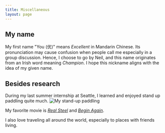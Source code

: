 ```yaml
---
title: Miscellaneous
layout: page
---
```


## My name
My first name "You (优)" means *Excellent* in Mandarin Chinese. Its pronunciation may cause confusion when people call me especially in a group discussion.
Hence, I choose to go by Neil, and this name originates from an Irish word meaning *Champion*. I hope this nickname aligns with the idea of my given name.  

## Besides research
During my last summer internship at Seattle, I learned and enjoyed stand up paddling quite much.
![My stand-up paddling](./images/2231667367623_.pic_hd.jpg)

My favorite movie is [*Real Steel*](https://www.imdb.com/title/tt0433035/) and [*Begin Again*](https://www.imdb.com/title/tt1980929/).

I also love traveling all around the world, especially to places with friends living.


